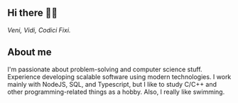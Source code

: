 ## Hi there 🏊‍♂️

_Veni, Vidi, Codici Fixi._

## About me
I'm passionate about problem-solving and computer science stuff. Experience developing scalable software using modern technologies. I work mainly with NodeJS, SQL, and Typescript, but I like to study C/C++ and other programming-related things as a hobby. Also, I really like swimming.
<!--
**GJakobi/GJakobi** is a ✨ _special_ ✨ repository because its `README.md` (this file) appears on your GitHub profile.

Here are some ideas to get you started:

- 🔭 I’m currently working on ...
- 🌱 I’m currently learning ...
- 👯 I’m looking to collaborate on ...
- 🤔 I’m looking for help with ...
- 💬 Ask me about ...
- 📫 How to reach me: ...
- 😄 Pronouns: ...
- ⚡ Fun fact: ...
-->
